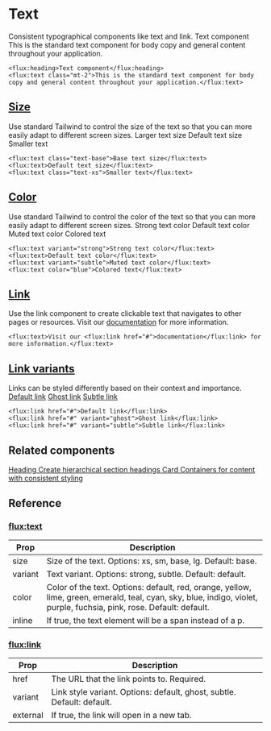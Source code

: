 #  Text 
Consistent typographical components like text and link.
Text component
This is the standard text component for body copy and general content throughout your application.
 
```
<flux:heading>Text component</flux:heading>
<flux:text class="mt-2">This is the standard text component for body copy and general content throughout your application.</flux:text>
```

##  [Size](https://fluxui.dev/components/text#size)
Use standard Tailwind to control the size of the text so that you can more easily adapt to different screen sizes.
Larger text size
Default text size
Smaller text
 
```
<flux:text class="text-base">Base text size</flux:text>
<flux:text>Default text size</flux:text>
<flux:text class="text-xs">Smaller text</flux:text>
```

##  [Color](https://fluxui.dev/components/text#color)
Use standard Tailwind to control the color of the text so that you can more easily adapt to different screen sizes.
Strong text color
Default text color
Muted text color
Colored text
 
```
<flux:text variant="strong">Strong text color</flux:text>
<flux:text>Default text color</flux:text>
<flux:text variant="subtle">Muted text color</flux:text>
<flux:text color="blue">Colored text</flux:text>
```

##  [Link](https://fluxui.dev/components/text#link)
Use the link component to create clickable text that navigates to other pages or resources.
Visit our [documentation](https://fluxui.dev/components/text) for more information.
 
```
<flux:text>Visit our <flux:link href="#">documentation</flux:link> for more information.</flux:text>
```

##  [Link variants](https://fluxui.dev/components/text#link-variants)
Links can be styled differently based on their context and importance.
[Default link](https://fluxui.dev/components/text)
[Ghost link](https://fluxui.dev/components/text)
[Subtle link](https://fluxui.dev/components/text)
 
```
<flux:link href="#">Default link</flux:link>
<flux:link href="#" variant="ghost">Ghost link</flux:link>
<flux:link href="#" variant="subtle">Subtle link</flux:link>
```

##  Related components 
[ Heading  Create hierarchical section headings ](https://fluxui.dev/components/heading) [ Card  Containers for content with consistent styling ](https://fluxui.dev/components/card)
##  Reference 
###  [flux:text](https://fluxui.dev/components/text#fluxtext)
Prop |  Description  
---|---  
size  |  Size of the text. Options: xs, sm, base, lg. Default: base.  
variant  |  Text variant. Options: strong, subtle. Default: default.  
color  |  Color of the text. Options: default, red, orange, yellow, lime, green, emerald, teal, cyan, sky, blue, indigo, violet, purple, fuchsia, pink, rose. Default: default.  
inline  |  If true, the text element will be a span instead of a p.  
###  [flux:link](https://fluxui.dev/components/text#fluxlink)
Prop |  Description  
---|---  
href  |  The URL that the link points to. Required.  
variant  |  Link style variant. Options: default, ghost, subtle. Default: default.  
external  |  If true, the link will open in a new tab.  
